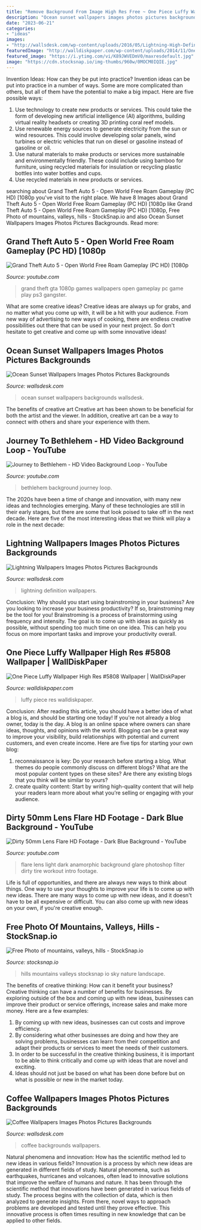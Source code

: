 ```yaml
---
title: "Remove Background From Image High Res Free ~ One Piece Luffy Wallpaper High Res #5808 Wallpaper"
description: "Ocean sunset wallpapers images photos pictures backgrounds"
date: "2023-06-21"
categories:
- "ideas"
images:
- "http://wallsdesk.com/wp-content/uploads/2016/05/Lightning-High-Definition.jpg"
featuredImage: "http://walldiskpaper.com/wp-content/uploads/2014/11/One-Piece-Luffy-Wallpaper-High-Res-1024x576.jpg"
featured_image: "https://i.ytimg.com/vi/K89JWVEDmV0/maxresdefault.jpg"
image: "https://cdn.stocksnap.io/img-thumbs/960w/0MOCM0IQIE.jpg"
---
```



Invention Ideas: How can they be put into practice?
Invention ideas can be put into practice in a number of ways. Some are more complicated than others, but all of them have the potential to make a big impact. Here are five possible ways: 
1. Use technology to create new products or services. This could take the form of developing new artificial intelligence (AI) algorithms, building virtual reality headsets or creating 3D printing coral reef models.
2. Use renewable energy sources to generate electricity from the sun or wind resources. This could involve developing solar panels, wind turbines or electric vehicles that run on diesel or gasoline instead of gasoline or oil. 
3. Use natural materials to make products or services more sustainable and environmentally friendly. These could include using bamboo for furniture, using recycled materials for insulation or recycling plastic bottles into water bottles and cups. 
4. Use recycled materials in new products or services.

	

		
searching about Grand Theft Auto 5 - Open World Free Roam Gameplay (PC HD) [1080p you've visit to the right place. We have 8 Images about Grand Theft Auto 5 - Open World Free Roam Gameplay (PC HD) [1080p like Grand Theft Auto 5 - Open World Free Roam Gameplay (PC HD) [1080p, Free Photo of mountains, valleys, hills - StockSnap.io and also Ocean Sunset Wallpapers Images Photos Pictures Backgrounds. Read more:
		
    
## Grand Theft Auto 5 - Open World Free Roam Gameplay (PC HD) [1080p

<img loading=lazy src="https://i.ytimg.com/vi/K89JWVEDmV0/maxresdefault.jpg" onerror="this.onerror=null;this.src='https://tse4.mm.bing.net/th?id=OIP.sqECnSw-n2Lx4-zX94BEUwHaEK&amp;pid=15.1';" alt="Grand Theft Auto 5 - Open World Free Roam Gameplay (PC HD) [1080p">

_Source: youtube.com_

>grand theft gta 1080p games wallpapers open gameplay pc game play ps3 gangster. 

	

What are some creative ideas?
Creative ideas are always up for grabs, and no matter what you come up with, it will be a hit with your audience. From new way of advertising to new ways of cooking, there are endless creative possibilities out there that can be used in your next project. So don't hesitate to get creative and come up with some innovative ideas!

    
## Ocean Sunset Wallpapers Images Photos Pictures Backgrounds

<img loading=lazy src="https://wallsdesk.com/wp-content/uploads/2017/01/Ocean-Sunset-High-Quality-Wallpapers.jpg" onerror="this.onerror=null;this.src='https://tse1.mm.bing.net/th?id=OIP.jU51BIrbNPG_BlDFVzj3vgHaD4&amp;pid=15.1';" alt="Ocean Sunset Wallpapers Images Photos Pictures Backgrounds">

_Source: wallsdesk.com_

>ocean sunset wallpapers backgrounds wallsdesk. 

	

The benefits of creative art
Creative art has been shown to be beneficial for both the artist and the viewer. In addition, creative art can be a way to connect with others and share your experience with them.

    
## Journey To Bethlehem - HD Video Background Loop - YouTube

<img loading=lazy src="https://i.ytimg.com/vi/BkP-RoIiPvQ/maxresdefault.jpg" onerror="this.onerror=null;this.src='https://tse4.mm.bing.net/th?id=OIP.JDXBXsoZX-O6OjHXpbO46wHaEK&amp;pid=15.1';" alt="Journey to Bethlehem - HD Video Background Loop - YouTube">

_Source: youtube.com_

>bethlehem background journey loop. 

	

The 2020s have been a time of change and innovation, with many new ideas and technologies emerging. Many of these technologies are still in their early stages, but there are some that look poised to take off in the next decade. Here are five of the most interesting ideas that we think will play a role in the next decade:

    
## Lightning Wallpapers Images Photos Pictures Backgrounds

<img loading=lazy src="http://wallsdesk.com/wp-content/uploads/2016/05/Lightning-High-Definition.jpg" onerror="this.onerror=null;this.src='https://tse3.mm.bing.net/th?id=OIP.pzou7nEi_r-kYtQgVJ13yQHaEK&amp;pid=15.1';" alt="Lightning Wallpapers Images Photos Pictures Backgrounds">

_Source: wallsdesk.com_

>lightning definition wallpapers. 

	

Conclusion: Why should you start using brainstroming in your business?
Are you looking to increase your business productivity? If so, brainstroming may be the tool for you! Brainstroming is a process of brainstorming using frequency and intensity. The goal is to come up with ideas as quickly as possible, without spending too much time on one idea. This can help you focus on more important tasks and improve your productivity overall.

    
## One Piece Luffy Wallpaper High Res #5808 Wallpaper | WallDiskPaper

<img loading=lazy src="http://walldiskpaper.com/wp-content/uploads/2014/11/One-Piece-Luffy-Wallpaper-High-Res-1024x576.jpg" onerror="this.onerror=null;this.src='https://tse2.mm.bing.net/th?id=OIP.S-U76aB3T1wwk34PhYVycAHaEK&amp;pid=15.1';" alt="One Piece Luffy Wallpaper High Res #5808 Wallpaper | WallDiskPaper">

_Source: walldiskpaper.com_

>luffy piece res walldiskpaper. 

	

Conclusion: After reading this article, you should have a better idea of what a blog is, and should be starting one today!
If you're not already a blog owner, today is the day. A blog is an online space where owners can share ideas, thoughts, and opinions with the world. Blogging can be a great way to improve your visibility, build relationships with potential and current customers, and even create income. Here are five tips for starting your own blog: 
1. reconnaissance is key: Do your research before starting a blog. What themes do people commonly discuss on different blogs? What are the most popular content types on these sites? Are there any existing blogs that you think will be similar to yours? 
2. create quality content: Start by writing high-quality content that will help your readers learn more about what you’re selling or engaging with your audience.

    
## Dirty 50mm Lens Flare HD Footage - Dark Blue Background - YouTube

<img loading=lazy src="http://i.ytimg.com/vi/C7kvkgVwBGQ/maxresdefault.jpg" onerror="this.onerror=null;this.src='https://tse1.mm.bing.net/th?id=OIP.rxy1wMMgo6ntZUk1HrX1dwHaEK&amp;pid=15.1';" alt="Dirty 50mm Lens Flare HD Footage - Dark Blue Background - YouTube">

_Source: youtube.com_

>flare lens light dark anamorphic background glare photoshop filter dirty tire workout intro footage. 

	

Life is full of opportunities, and there are always new ways to think about things. One way to use your thoughts to improve your life is to come up with new ideas. There are many ways to come up with new ideas, and it doesn't have to be all expensive or difficult. You can also come up with new ideas on your own, if you're creative enough.

    
## Free Photo Of Mountains, Valleys, Hills - StockSnap.io

<img loading=lazy src="https://cdn.stocksnap.io/img-thumbs/960w/0MOCM0IQIE.jpg" onerror="this.onerror=null;this.src='https://tse4.mm.bing.net/th?id=OIP.eiJUYhwmQNAd2AQlOQFAqQHaEo&amp;pid=15.1';" alt="Free Photo of mountains, valleys, hills - StockSnap.io">

_Source: stocksnap.io_

>hills mountains valleys stocksnap io sky nature landscape. 

	

The benefits of creative thinking: How can it benefit your business?
Creative thinking can have a number of benefits for businesses. By exploring outside of the box and coming up with new ideas, businesses can improve their product or service offerings, increase sales and make more money. Here are a few examples:
1. By coming up with new ideas, businesses can cut costs and improve efficiency.
2. By considering what other businesses are doing and how they are solving problems, businesses can learn from their competition and adapt their products or services to meet the needs of their customers.
3. In order to be successful in the creative thinking business, it is important to be able to think critically and come up with ideas that are novel and exciting.
4. Ideas should not just be based on what has been done before but on what is possible or new in the market today.

    
## Coffee Wallpapers Images Photos Pictures Backgrounds

<img loading=lazy src="http://wallsdesk.com/wp-content/uploads/2016/10/Pictures-of-Coffee.jpg" onerror="this.onerror=null;this.src='https://tse4.mm.bing.net/th?id=OIP.U7Yl8p8sq62giHp6If6-XQHaEK&amp;pid=15.1';" alt="Coffee Wallpapers Images Photos Pictures Backgrounds">

_Source: wallsdesk.com_

>coffee backgrounds wallpapers. 

	

Natural phenomena and innovation: How has the scientific method led to new ideas in various fields?
Innovation is a process by which new ideas are generated in different fields of study. Natural phenomena, such as earthquakes, hurricanes and volcanoes, often lead to innovative solutions that improve the welfare of humans and nature. It has been through the scientific method that innovations have been generated in various fields of study. The process begins with the collection of data, which is then analyzed to generate insights. From there, novel ways to approach problems are developed and tested until they prove effective. This innovative process is often times resulting in new knowledge that can be applied to other fields.

